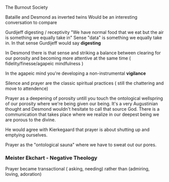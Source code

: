 
The Burnout Society


Bataille and Desmond as inverted twins
Would be an interesting conversation to compare

Gurdijeff digesting / receptivity
"We have normal food that we eat but the air is something we equally take in"
Sense "data" is something  we equally take in. 
In that sense Gurdijeff would say **digesting**

In Desmond there is that sense and striking a balance between clearing for our porosity and becoming more attentive at the same time ( fidelity/finesse/agapeic mindfulness )

In the agapeic mind you're developing a non-instrumental **vigilance**

Silence and prayer are the classic spiritual practices ( still the chattering and move to attendence)

Prayer as a deepening of porosity untill you touch the ontological wellspring of our porosity where we're being given our being. It's a very Augustinian thought and Desmond wouldn't hesitate to call that source God. There is a communication that takes place where we realize in our deepest being we are porous to the divine.

He would agree with Kierkegaard that prayer is about shutting up and emptying ourselves.

Prayer as the "ontological sauna" where we have to sweat out our pores.

### Meister Ekchart - Negative Theology

Prayer became transactional ( asking, needing) rather than (admiring, loving, adoration)

